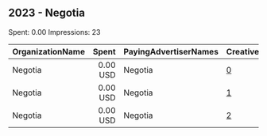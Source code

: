 ## 2023 - Negotia 
Spent: 0.00
Impressions: 23

|OrganizationName|Spent|PayingAdvertiserNames|CreativeUrls|Impressions|Genders|AgeBrackets|CountryCodes|BillingAddresses|CandidateBallotInformation|
|:---|---:|:---|:---|---:|:---|:---|:---|:---|:---|
|Negotia|0.00 USD|Negotia|[0](https://www.snap.com/political-ads/asset/ddcf29ac6f685d5bd10d2a878dd65f04558b3e525f9467166898c4d7b5ee6b92?mediaType=mp4)|16||20+|norway|NO||
|Negotia|0.00 USD|Negotia|[1](https://www.snap.com/political-ads/asset/5d1b6b71fdd6deaf38a2990527a3bddb96391035dcb633235af2135c851aecec?mediaType=mp4)|6||20+|norway|NO||
|Negotia|0.00 USD|Negotia|[2](https://www.snap.com/political-ads/asset/ddcf29ac6f685d5bd10d2a878dd65f04558b3e525f9467166898c4d7b5ee6b92?mediaType=mp4)|1||18+|norway|NO|Negotia|
